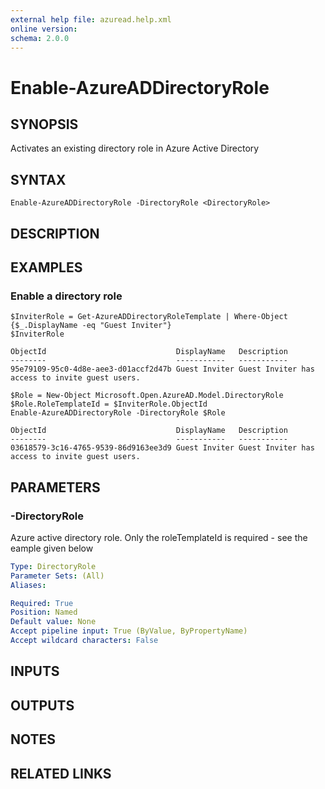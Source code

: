 ```yaml
---
external help file: azuread.help.xml
online version: 
schema: 2.0.0
---
```


# Enable-AzureADDirectoryRole

## SYNOPSIS
Activates an existing directory role in Azure Active Directory

## SYNTAX

```
Enable-AzureADDirectoryRole -DirectoryRole <DirectoryRole>
```

## DESCRIPTION

## EXAMPLES

### Enable a directory role
```
$InviterRole = Get-AzureADDirectoryRoleTemplate | Where-Object {$_.DisplayName -eq "Guest Inviter"}
$InviterRole

ObjectId                             DisplayName   Description
--------                             -----------   -----------
95e79109-95c0-4d8e-aee3-d01accf2d47b Guest Inviter Guest Inviter has access to invite guest users.

$Role = New-Object Microsoft.Open.AzureAD.Model.DirectoryRole
$Role.RoleTemplateId = $InviterRole.ObjectId
Enable-AzureADDirectoryRole -DirectoryRole $Role

ObjectId                             DisplayName   Description
--------                             -----------   -----------
03618579-3c16-4765-9539-86d9163ee3d9 Guest Inviter Guest Inviter has access to invite guest users.
```

## PARAMETERS

### -DirectoryRole
Azure active directory role. 
Only the roleTemplateId is required - see the eample given below

```yaml
Type: DirectoryRole
Parameter Sets: (All)
Aliases: 

Required: True
Position: Named
Default value: None
Accept pipeline input: True (ByValue, ByPropertyName)
Accept wildcard characters: False
```

## INPUTS

## OUTPUTS

## NOTES

## RELATED LINKS

